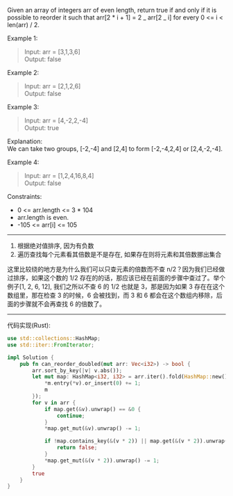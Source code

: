 Given an array of integers arr of even length, return true if and only if it is possible to reorder it such that arr[2 * i + 1] = 2 _ arr[2 _ i] for every 0 <= i < len(arr) / 2.

Example 1:

> Input: arr = [3,1,3,6]  
> Output: false

Example 2:

> Input: arr = [2,1,2,6]  
> Output: false

Example 3:

> Input: arr = [4,-2,2,-4]  
> Output: true

Explanation:  
We can take two groups, [-2,-4] and [2,4] to form [-2,-4,2,4] or [2,4,-2,-4].

Example 4:

> Input: arr = [1,2,4,16,8,4]  
> Output: false

Constraints:

- 0 <= arr.length <= 3 \* 104
- arr.length is even.
- -105 <= arr[i] <= 105

---

1. 根据绝对值排序, 因为有负数
2. 遍历查找每个元素看其倍数是不是存在, 如果存在则将元素和其倍数挪出集合

这里比较绕的地方是为什么我们可以只查元素的倍数而不查 n/2？因为我们已经做过排序，如果这个数的 1/2 存在的的话，那应该已经在前面的步骤中查过了。举个例子[1, 2, 6, 12], 我们之所以不查 6 的 1/2 也就是 3，那是因为如果 3 存在在这个数组里，那在检查 3 的时候，6 会被找到，而 3 和 6 都会在这个数组内移除，后面的步骤就不会再查找 6 的倍数了。

---

代码实现(Rust):

```rust
use std::collections::HashMap;
use std::iter::FromIterator;

impl Solution {
    pub fn can_reorder_doubled(mut arr: Vec<i32>) -> bool {
        arr.sort_by_key(|v| v.abs());
        let mut map: HashMap<i32, i32> = arr.iter().fold(HashMap::new(), |mut m, v| {
            *m.entry(*v).or_insert(0) += 1;
            m
        });
        for v in arr {
            if map.get(&v).unwrap() == &0 {
                continue;
            }
            *map.get_mut(&v).unwrap() -= 1;

            if !map.contains_key(&(v * 2)) || map.get(&(v * 2)).unwrap() == &0 {
                return false;
            }
            *map.get_mut(&(v * 2)).unwrap() -= 1;
        }
        true
    }
}
```
